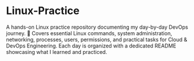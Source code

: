 # Linux-Practice
A hands-on Linux practice repository documenting my day-by-day DevOps journey. 🚀 Covers essential Linux commands, system administration, networking, processes, users, permissions, and practical tasks for Cloud &amp; DevOps Engineering. Each day is organized with a dedicated README showcasing what I learned and practiced.
